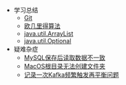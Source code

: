 - 学习总结
	- [Git](summary/2020110601.md)
	- [欧几里得算法](summary/2020030518.md)
	- [java.util.ArrayList](summary/2020060320.md)
	- [java.util.Optional](summary/2020060822.md)
- 疑难杂症
	- [MySQL保存后读取数据不一致](problem/2020092001.md)
	- [MacOS根目录无法创建文件夹](problem/2020081401.md)
	- [记录一次Kafka频繁触发再平衡问题](problem/2020122922.md)

